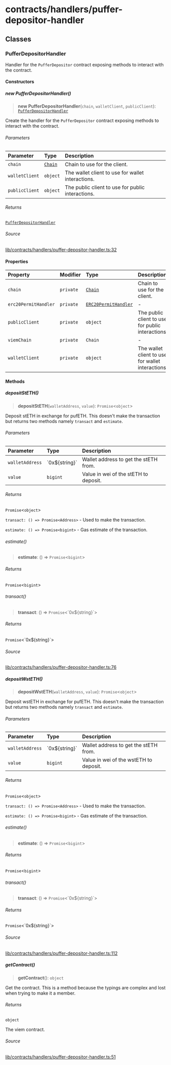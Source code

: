 # contracts/handlers/puffer-depositor-handler

## Classes

### PufferDepositorHandler

Handler for the `PufferDepositor` contract exposing methods to
interact with the contract.

#### Constructors

##### new PufferDepositorHandler()

> **new PufferDepositorHandler**(`chain`, `walletClient`, `publicClient`): [`PufferDepositorHandler`](puffer-depositor-handler.md#pufferdepositorhandler)

Create the handler for the `PufferDepositor` contract exposing
methods to interact with the contract.

###### Parameters

| Parameter | Type | Description |
| :------ | :------ | :------ |
| `chain` | [`Chain`](../../chains/constants.md#chain) | Chain to use for the client. |
| `walletClient` | `object` | The wallet client to use for wallet interactions. |
| `publicClient` | `object` | The public client to use for public interactions. |

###### Returns

[`PufferDepositorHandler`](puffer-depositor-handler.md#pufferdepositorhandler)

###### Source

[lib/contracts/handlers/puffer-depositor-handler.ts:32](https://github.com/PufferFinance/puffer-sdk/blob/45c6e132498ca94bfbd9c6e7764db129c3651333/lib/contracts/handlers/puffer-depositor-handler.ts#L32)

#### Properties

| Property | Modifier | Type | Description |
| :------ | :------ | :------ | :------ |
| `chain` | `private` | [`Chain`](../../chains/constants.md#chain) | Chain to use for the client. |
| `erc20PermitHandler` | `private` | [`ERC20PermitHandler`](erc20-permit-handler.md#erc20permithandler) | - |
| `publicClient` | `private` | `object` | The public client to use for public interactions. |
| `viemChain` | `private` | `Chain` | - |
| `walletClient` | `private` | `object` | The wallet client to use for wallet interactions. |

#### Methods

##### depositStETH()

> **depositStETH**(`walletAddress`, `value`): `Promise`\<`object`\>

Deposit stETH in exchange for pufETH. This doesn't make the
transaction but returns two methods namely `transact` and
`estimate`.

###### Parameters

| Parameter | Type | Description |
| :------ | :------ | :------ |
| `walletAddress` | \`0x$\{string\}\` | Wallet address to get the stETH from. |
| `value` | `bigint` | Value in wei of the stETH to deposit. |

###### Returns

`Promise`\<`object`\>

`transact: () => Promise<Address>` - Used to make the
transaction.

`estimate: () => Promise<bigint>` - Gas estimate of the
transaction.

###### estimate()

> **estimate**: () => `Promise`\<`bigint`\>

###### Returns

`Promise`\<`bigint`\>

###### transact()

> **transact**: () => `Promise`\<\`0x$\{string\}\`\>

###### Returns

`Promise`\<\`0x$\{string\}\`\>

###### Source

[lib/contracts/handlers/puffer-depositor-handler.ts:76](https://github.com/PufferFinance/puffer-sdk/blob/45c6e132498ca94bfbd9c6e7764db129c3651333/lib/contracts/handlers/puffer-depositor-handler.ts#L76)

##### depositWstETH()

> **depositWstETH**(`walletAddress`, `value`): `Promise`\<`object`\>

Deposit wstETH in exchange for pufETH. This doesn't make the
transaction but returns two methods namely `transact` and
`estimate`.

###### Parameters

| Parameter | Type | Description |
| :------ | :------ | :------ |
| `walletAddress` | \`0x$\{string\}\` | Wallet address to get the stETH from. |
| `value` | `bigint` | Value in wei of the wstETH to deposit. |

###### Returns

`Promise`\<`object`\>

`transact: () => Promise<Address>` - Used to make the
transaction.

`estimate: () => Promise<bigint>` - Gas estimate of the
transaction.

###### estimate()

> **estimate**: () => `Promise`\<`bigint`\>

###### Returns

`Promise`\<`bigint`\>

###### transact()

> **transact**: () => `Promise`\<\`0x$\{string\}\`\>

###### Returns

`Promise`\<\`0x$\{string\}\`\>

###### Source

[lib/contracts/handlers/puffer-depositor-handler.ts:112](https://github.com/PufferFinance/puffer-sdk/blob/45c6e132498ca94bfbd9c6e7764db129c3651333/lib/contracts/handlers/puffer-depositor-handler.ts#L112)

##### getContract()

> **getContract**(): `object`

Get the contract. This is a method because the typings are complex
and lost when trying to make it a member.

###### Returns

`object`

The viem contract.

###### Source

[lib/contracts/handlers/puffer-depositor-handler.ts:51](https://github.com/PufferFinance/puffer-sdk/blob/45c6e132498ca94bfbd9c6e7764db129c3651333/lib/contracts/handlers/puffer-depositor-handler.ts#L51)
